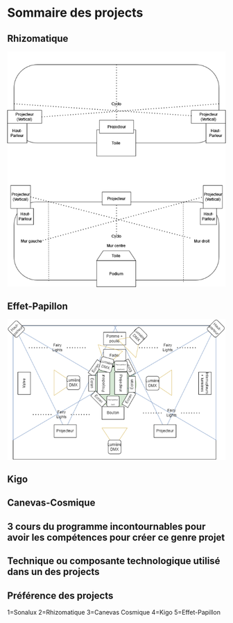 # Sommaire des projects

## Rhizomatique
![photo](media/plantation_rhizomatique.png)
## Effet-Papillon
![photo](media/plantation_effet-papillon.png)
## Kigo

## Canevas-Cosmique

## 3 cours du programme incontournables pour avoir les compétences pour créer ce genre projet

## Technique ou composante technologique utilisé dans un des projects

## Préférence des projects
1=Sonalux
2=Rhizomatique
3=Canevas Cosmique
4=Kigo
5=Effet-Papillon

